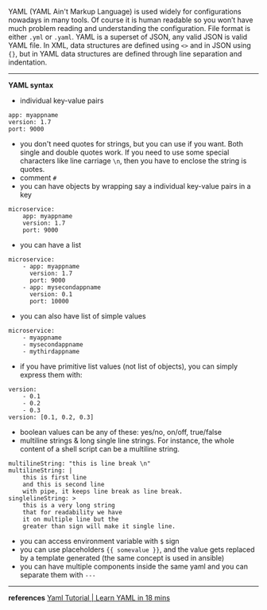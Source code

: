 YAML (YAML Ain't Markup Language) is used widely for configurations nowadays in many tools. Of course it is human readable so you won’t have much problem reading and understanding the configuration. File format is either `.yml` or `.yaml`. YAML is a superset of JSON, any valid JSON is valid YAML file. In XML, data structures are defined using `<>` and in JSON using `{}`, but in YAML data structures are defined through line separation and indentation.

---
**YAML syntax**

* individual key-value pairs
```
app: myappname
version: 1.7
port: 9000
```
* you don't need quotes for strings, but you can use if you want. Both single and double quotes work. If you need to use some special characters like line carriage `\n`, then you have to enclose the string is quotes.
* comment `#`
* you can have objects by wrapping say a individual key-value pairs in a key
```
microservice:
    app: myappname
    version: 1.7
    port: 9000
```
* you can have a list
```
microservice:
    - app: myappname
      version: 1.7
      port: 9000
    - app: mysecondappname
      version: 0.1
      port: 10000
```
* you can also have list of simple values
```
microservice:
    - myappname
    - mysecondappname
    - mythirdappname
```
* if you have primitive list values (not list of objects), you can simply express them with:
```
version:
    - 0.1
    - 0.2
    - 0.3
version: [0.1, 0.2, 0.3]
```
* boolean values can be any of these: yes/no, on/off, true/false
* multiline strings & long single line strings. For instance, the whole content of a shell script can be a multiline string.
```
multilineString: "this is line break \n"
multilineString: |
    this is first line
    and this is second line
    with pipe, it keeps line break as line break.
singlelineString: >
    this is a very long string
    that for readability we have 
    it on multiple line but the
    greater than sign will make it single line.
```
* you can access environment variable with `$` sign
* you can use placeholders `{{ somevalue }}`, and the value gets replaced by a template generated (the same concept is used in ansible)
* you can have multiple components inside the same yaml and you can separate them with `---`

---
**references**
[Yaml Tutorial | Learn YAML in 18 mins](https://youtu.be/1uFVr15xDGg)